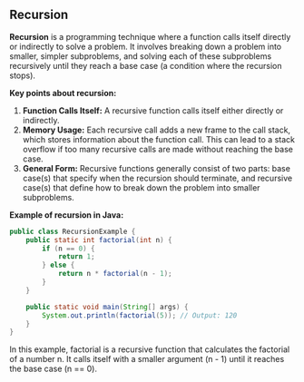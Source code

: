 ## Recursion

**Recursion** is a programming technique where a function calls itself directly or indirectly to solve a problem. It involves breaking down a problem into smaller, simpler subproblems, and solving each of these subproblems recursively until they reach a base case (a condition where the recursion stops).

**Key points about recursion:**
1. **Function Calls Itself:** A recursive function calls itself either directly or indirectly.
2. **Memory Usage:** Each recursive call adds a new frame to the call stack, which stores information about the function call. This can lead to a stack overflow if too many recursive calls are made without reaching the base case.
3. **General Form:** Recursive functions generally consist of two parts: base case(s) that specify when the recursion should terminate, and recursive case(s) that define how to break down the problem into smaller subproblems.

**Example of recursion in Java:**

```java
public class RecursionExample {
    public static int factorial(int n) {
        if (n == 0) {
            return 1;
        } else {
            return n * factorial(n - 1);
        }
    }

    public static void main(String[] args) {
        System.out.println(factorial(5)); // Output: 120
    }
}
```
In this example, factorial is a recursive function that calculates the factorial of a number n. It calls itself with a smaller argument (n - 1) until it reaches the base case (n == 0).
